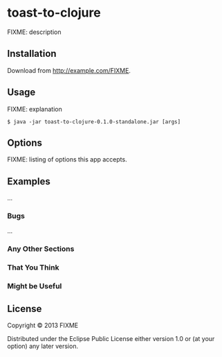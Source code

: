 # toast-to-clojure

FIXME: description

## Installation

Download from http://example.com/FIXME.

## Usage

FIXME: explanation

    $ java -jar toast-to-clojure-0.1.0-standalone.jar [args]

## Options

FIXME: listing of options this app accepts.

## Examples

...

### Bugs

...

### Any Other Sections
### That You Think
### Might be Useful

## License

Copyright © 2013 FIXME

Distributed under the Eclipse Public License either version 1.0 or (at
your option) any later version.
